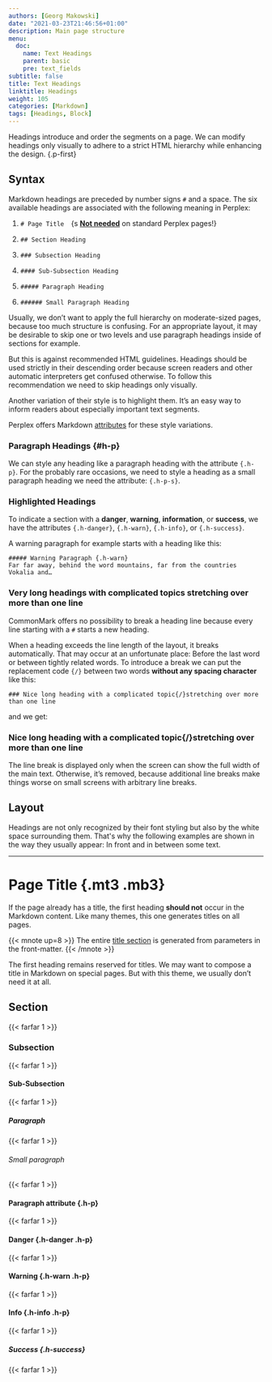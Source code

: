 ```yaml
---
authors: [Georg Makowski]
date: "2021-03-23T21:46:56+01:00"
description: Main page structure
menu:
  doc:
    name: Text Headings
    parent: basic
    pre: text_fields
subtitle: false
title: Text Headings
linktitle: Headings
weight: 105
categories: [Markdown]
tags: [Headings, Block]
---
```


Headings introduce and order the segments on a page. We can modify headings only visually to adhere to a strict HTML hierarchy while enhancing the design.
{.p-first} <!--more-->

## Syntax

Markdown headings are preceded by number signs `#` and a space. The six available headings are associated with the following meaning in Perplex:

1. `# Page Title`&emsp;{s [**Not needed**](#page-title) on standard Perplex pages!}

2. `## Section Heading`

3. `### Subsection Heading`

4. `#### Sub-Subsection Heading`

5. `##### Paragraph Heading`

6. `###### Small Paragraph Heading`

Usually, we don’t want to apply the full hierarchy on moderate-sized pages, because too much structure is confusing. For an appropriate layout, it may be desirable to skip one or two levels and use paragraph headings inside of sections for example.

But this is against recommended HTML guidelines. Headings should be used strictly in their descending order because screen readers and other automatic interpreters get confused otherwise. To follow this recommendation we need to skip headings only visually.

Another variation of their style is to highlight them. It’s an easy way to inform readers about especially important text segments.

Perplex offers Markdown [attributes][attr] for these style variations.

### Paragraph Headings {#h-p}

We can style any heading like a paragraph heading with the attribute `{.h-p}`. For the probably rare occasions, we need to style a heading as a small paragraph heading we need the attribute: `{.h-p-s}`.

### Highlighted Headings

To indicate a section with a **danger**, **warning**, **information**, or **success**, we have the attributes `{.h-danger}`, `{.h-warn}`, `{.h-info}`, or `{.h-success}`.

A warning paragraph for example starts with a heading like this:

```text 
##### Warning Paragraph {.h-warn}
Far far away, behind the word mountains, far from the countries Vokalia and…
```

### Very long headings with complicated topics stretching over more than one line

CommonMark offers no possibility to break a heading line because every line starting with a `#` starts a new heading.

When a heading exceeds the line length of the layout, it breaks automatically. That may occur at an unfortunate place: Before the last word or between tightly related words. To introduce a break we can put the replacement code `{‍/}` between two words **without any spacing character** like this:

```text {.expand}
### Nice long heading with a complicated topic{‍/}stretching over more than one line
```

and we get:

### Nice long heading with a complicated topic{/}stretching over more than one line

The line break is displayed only when the screen can show the full width of the main text. Otherwise, it’s removed, because additional line breaks make things worse on small screens with arbitrary line breaks.

## Layout

Headings are not only recognized by their font styling but also by the white space surrounding them. That's why the following examples are shown in the way they usually appear: In front and in between some text.

***

# Page Title {.mt3 .mb3}

If the page already has a title, the first heading **should not** occur in the Markdown content. Like many themes, this one generates titles on all pages.

{{< mnote up=8 >}}
The entire [title section](/doc/page/title) is generated from parameters in the front-matter.
{{< /mnote >}}

The first heading remains reserved for titles. We may want to compose a title in Markdown on special pages. But with this theme, we usually don’t need it at all.

## Section
{{< farfar 1 >}}

### Subsection 
{{< farfar 1 >}}

#### Sub-Subsection 
{{< farfar 1 >}}

##### Paragraph 
{{< farfar 1 >}}

###### Small paragraph
{{< farfar 1 >}}

#### Paragraph attribute {.h-p}
{{< farfar 1 >}}

#### Danger {.h-danger .h-p}
{{< farfar 1 >}}

#### Warning {.h-warn .h-p}
{{< farfar 1 >}}

#### Info {.h-info .h-p}
{{< farfar 1 >}}

##### Success {.h-success}
{{< farfar 1 >}}

[attr]: /doc/attribute
